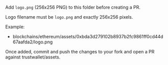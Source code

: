 Add `logo.png` (256x256 PNG) to this folder before creating a PR.

Logo filename must be `logo.png` and exactly 256x256 pixels.

Example:

- blockchains/ethereum/assets/0xbda3d279102b8937b2fc9861ff0cd44d67aafda2/logo.png

Once added, commit and push the changes to your fork and open a PR against trustwallet/assets.
